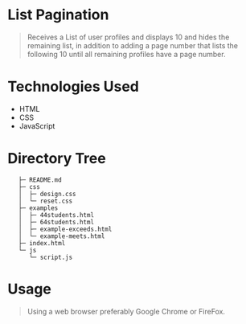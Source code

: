 # List Pagination

> Receives a List of user profiles and displays 10 and hides the remaining list, in addition to adding a page number that lists the following 10 until all remaining profiles have a page number.

# Technologies Used

- HTML
- CSS
- JavaScript

# Directory Tree

```
   ├─ README.md
   ├─ css
   │  ├─ design.css
   │  └─ reset.css
   ├─ examples
   │  ├─ 44students.html
   │  ├─ 64students.html
   │  ├─ example-exceeds.html
   │  └─ example-meets.html
   ├─ index.html
   └─ js
      └─ script.js
```

# Usage

> Using a web browser preferably Google Chrome or FireFox.
